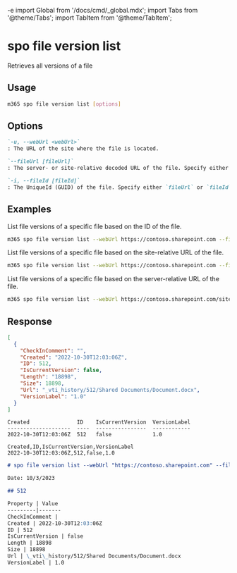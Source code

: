 -e <!-- DISCLAIMER: All secrets, passwords, and sensitive values in this document are examples only and not real credentials. -->
import Global from '/docs/cmd/_global.mdx';
import Tabs from '@theme/Tabs';
import TabItem from '@theme/TabItem';

# spo file version list

Retrieves all versions of a file

## Usage

```sh
m365 spo file version list [options]
```

## Options

```md definition-list
`-u, --webUrl <webUrl>`
: The URL of the site where the file is located.

`--fileUrl [fileUrl]`
: The server- or site-relative decoded URL of the file. Specify either `fileUrl` or `fileId` but not both.

`-i, --fileId [fileId]`
: The UniqueId (GUID) of the file. Specify either `fileUrl` or `fileId` but not both.
```

<Global />

## Examples

List file versions of a specific file based on the ID of the file.

```sh
m365 spo file version list --webUrl https://contoso.sharepoint.com --fileId 'b2307a39-e878-458b-bc90-03bc578531d6'
```

List file versions of a specific file based on the site-relative URL of the file.

```sh
m365 spo file version list --webUrl https://contoso.sharepoint.com --fileUrl '/Shared Documents/Document.docx'
```

List file versions of a specific file based on the server-relative URL of the file.

```sh
m365 spo file version list --webUrl https://contoso.sharepoint.com/sites/project-x --fileUrl '/sites/project-x/Shared Documents/Document.docx'
```

## Response

<Tabs>
  <TabItem value="JSON">

  ```json
  [
    {
      "CheckInComment": "",
      "Created": "2022-10-30T12:03:06Z",
      "ID": 512,
      "IsCurrentVersion": false,
      "Length": "18898",
      "Size": 18898,
      "Url": "_vti_history/512/Shared Documents/Document.docx",
      "VersionLabel": "1.0"
    }
  ]
  ```

  </TabItem>
  <TabItem value="Text">

  ```text
  Created               ID    IsCurrentVersion  VersionLabel
  --------------------  ----  ----------------  ------------
  2022-10-30T12:03:06Z  512   false             1.0
  ```

  </TabItem>
  <TabItem value="CSV">

  ```csv
  Created,ID,IsCurrentVersion,VersionLabel
  2022-10-30T12:03:06Z,512,false,1.0
  ```

  </TabItem>
  <TabItem value="Markdown">

  ```md
  # spo file version list --webUrl "https://contoso.sharepoint.com" --fileUrl "/Shared Documents/Document.docx"

  Date: 10/3/2023

  ## 512

  Property | Value
  ---------|-------
  CheckInComment |
  Created | 2022-10-30T12:03:06Z
  ID | 512
  IsCurrentVersion | false
  Length | 18898
  Size | 18898
  Url | \_vti\_history/512/Shared Documents/Document.docx
  VersionLabel | 1.0
  ```

  </TabItem>
</Tabs>
